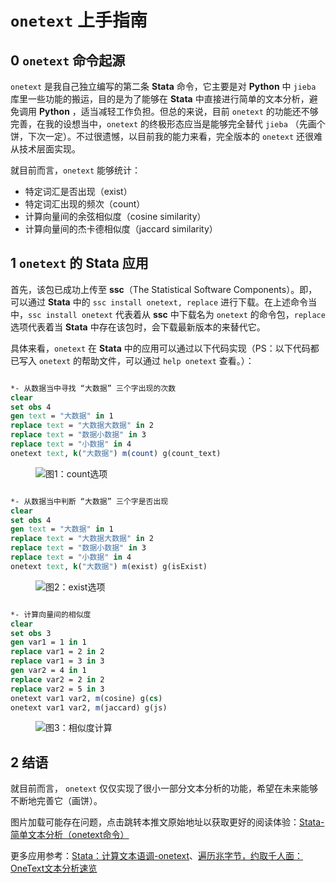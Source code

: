 # `onetext` 上手指南
## 0 `onetext` 命令起源
`onetext` 是我自己独立编写的第二条 **Stata** 命令，它主要是对 **Python** 中 `jieba` 库里一些功能的搬运，目的是为了能够在 **Stata** 中直接进行简单的文本分析，避免调用 **Python** ，适当减轻工作负担。但总的来说，目前 `onetext` 的功能还不够完善，在我的设想当中，`onetext` 的终极形态应当是能够完全替代 `jieba` （先画个饼，下次一定）。不过很遗憾，以目前我的能力来看，完全版本的 `onetext` 还很难从技术层面实现。

就目前而言，`onetext` 能够统计：

- 特定词汇是否出现（exist）
- 特定词汇出现的频次（count）
- 计算向量间的余弦相似度（cosine similarity）
- 计算向量间的杰卡德相似度（jaccard similarity）

## 1 `onetext` 的 Stata 应用
首先，该包已成功上传至 **ssc**（The Statistical Software Components）。即，可以通过 **Stata** 中的 `ssc install onetext, replace` 进行下载。在上述命令当中，`ssc install onetext` 代表着从 **ssc** 中下载名为 `onetext` 的命令包，`replace` 选项代表着当 **Stata** 中存在该包时，会下载最新版本的来替代它。

具体来看，`onetext` 在 **Stata** 中的应用可以通过以下代码实现（PS：以下代码都已写入 `onetext` 的帮助文件，可以通过 `help onetext` 查看。）：

```Stata

*- 从数据当中寻找 “大数据” 三个字出现的次数
clear
set obs 4
gen text = "大数据" in 1
replace text = "大数据大数据" in 2
replace text = "数据小数据" in 3
replace text = "小数据" in 4
onetext text, k("大数据") m(count) g(count_text)

```

<figure>
    <img src="https://files.mdnice.com/user/34469/2a25bf3a-18b3-4699-aec5-94570c2827b7.png" title="图1：count选项">
</figure>

```Stata

*- 从数据当中判断 “大数据” 三个字是否出现
clear
set obs 4
gen text = "大数据" in 1
replace text = "大数据大数据" in 2
replace text = "数据小数据" in 3
replace text = "小数据" in 4
onetext text, k("大数据") m(exist) g(isExist)

```

<figure>
    <img src="https://files.mdnice.com/user/34469/0136ce03-b576-4b20-8f61-ad690940b7e1.png" title="图2：exist选项">
</figure>

```Stata

*- 计算向量间的相似度
clear
set obs 3
gen var1 = 1 in 1
replace var1 = 2 in 2
replace var1 = 3 in 3
gen var2 = 4 in 1
replace var2 = 2 in 2
replace var2 = 5 in 3
onetext var1 var2, m(cosine) g(cs)
onetext var1 var2, m(jaccard) g(js)

```

<figure>
    <img src="https://files.mdnice.com/user/34469/2a214fa8-92fd-4b8c-8425-57b92ab8f26b.png" title="图3：相似度计算">
</figure>

## 2 结语
就目前而言， `onetext` 仅仅实现了很小一部分文本分析的功能，希望在未来能够不断地完善它（画饼）。

图片加载可能存在问题，点击跳转本推文原始地址以获取更好的阅读体验：[Stata-简单文本分析（onetext命令）](https://mp.weixin.qq.com/s/EoKTpjpxCH5L1iYFwlIy-g)

更多应用参考：[Stata：计算文本语调-onetext](https://mp.weixin.qq.com/s/ZGIpFkYfwqTWU9LrZOg8Mw)、[遍历兆字节，约取千人面：OneText文本分析速览](https://mp.weixin.qq.com/s/tD06v9V25c8eqet48I_6cg)

